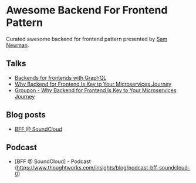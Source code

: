 # Awesome Backend For Frontend Pattern

Curated awesome backend for frontend pattern presented by [Sam Newman](https://samnewman.io/).

## Talks
* [Backends for frontends with GraphQL](https://youtu.be/GLp2RccPPIo)
* [Why Backend for Frontend Is Key to Your Microservices Journey](https://www.youtube.com/watch?v=PwgQZ8eCGxA)
* [Groupon - Why Backend for Frontend Is Key to Your Microservices Journey ](https://www.youtube.com/watch?v=-cxpM1DDEIs&t=1758s)

## Blog posts
* [BFF @ SoundCloud](https://www.thoughtworks.com/insights/blog/bff-soundcloud)

## Podcast

* [BFF @ SoundCloud] - Podcast (https://www.thoughtworks.com/insights/blog/podcast-bff-soundcloud-0)
